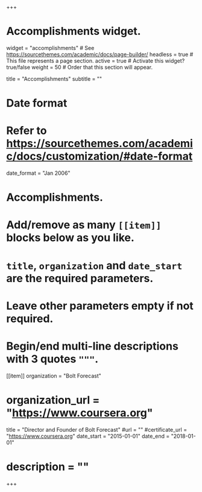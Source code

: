 +++
# Accomplishments widget.
widget = "accomplishments"  # See https://sourcethemes.com/academic/docs/page-builder/
headless = true  # This file represents a page section.
active = true  # Activate this widget? true/false
weight = 50  # Order that this section will appear.

title = "Accomplish&shy;ments"
subtitle = ""

# Date format
#   Refer to https://sourcethemes.com/academic/docs/customization/#date-format
date_format = "Jan 2006"

# Accomplishments.
#   Add/remove as many `[[item]]` blocks below as you like.
#   `title`, `organization` and `date_start` are the required parameters.
#   Leave other parameters empty if not required.
#   Begin/end multi-line descriptions with 3 quotes `"""`.

[[item]]
  organization = "Bolt Forecast"
  # organization_url = "https://www.coursera.org"
  title = "Director and Founder of Bolt Forecast"
  #url = ""
  #certificate_url = "https://www.coursera.org"
  date_start = "2015-01-01"
  date_end = "2018-01-01"
  # description = ""

+++
